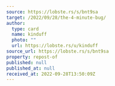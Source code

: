 ```yaml
---
source: https://lobste.rs/s/bnt9sa
target: /2022/09/28/the-4-minute-bug/
author:
  type: card
  name: kinduff
  photo: ""
  url: https://lobste.rs/u/kinduff
source_url: https://lobste.rs/s/bnt9sa
property: repost-of
published: null
published_at: null
received_at: 2022-09-28T13:50:09Z
---
```


